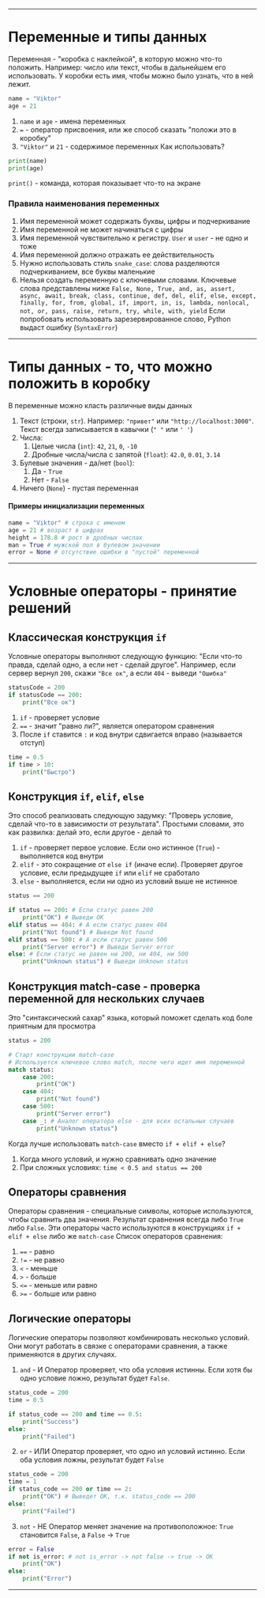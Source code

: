 ___
# Переменные и типы данных
Переменная - "коробка с наклейкой", в которую можно что-то положить. Например: число или текст, чтобы в дальнейшем его использовать. У коробки есть имя, чтобы можно было узнать, что в ней лежит.
```python
name = "Viktor"
age = 21
```
1. `name` и `age` - имена переменных
2. `=` - оператор присвоения, или же способ сказать "положи это в коробку"
3. `"Viktor"` и `21` - содержимое переменных
Как использовать?
```python
print(name)
print(age)
```
`print()` - команда, которая показывает что-то на экране
### Правила наименования переменных
1. Имя переменной может содержать буквы, цифры и подчеркивание
2. Имя переменной не может начинаться с цифры
3. Имя переменной чувствительно к регистру. `User` и `user` - не одно и тоже
4. Имя переменной должно отражать ее действительность
5. Нужно использовать стиль `snake_case`: слова разделяются подчеркиванием, все буквы маленькие
6. Нельзя создать переменную с ключевыми словами.
Ключевые слова представлены ниже
`False, None, True, and, as, assert, async, await, break, class, continue, def, del, elif, else, except, finally, for, from, global, if, import, in, is, lambda, nonlocal, not, or, pass, raise, return, try, while, with, yield`
Если попробовать использовать зарезервированное слово, Python выдаст ошибку (`SyntaxError`)
___
# Типы данных - то, что можно положить в коробку
В переменные можно класть различные виды данных
1. Текст (строки, `str`). Например: `"привет"` или `"http://localhost:3000"`. Текст всегда записывается в кавычки (`" "` или `' '`)
2. Числа:
	1. Целые числа (`int`): `42`, `21`, `0`, `-10`
	2. Дробные числа/числа с запятой (`float`): `42.0`, `0.01`, `3.14`
3. Булевые значения - да/нет (`bool`):
	1. Да - `True`
	2. Нет - `False`
4. Ничего (`None`) - пустая переменная
#### Примеры инициализации переменных
```python
name = "Viktor" # строка с именем
age = 21 # возраст в цифрах
height = 178.8 # рост в дробных числах
man = True # мужской пол в булевом значении
error = None # отсутствие ошибки в "пустой" переменной
```
___
# Условные операторы - принятие решений
## Классическая конструкция `if`
Условные операторы выполняют следующую функцию: "Если что-то правда, сделай одно, а если нет - сделай другое". Например, если сервер вернул `200`, скажи `"Все ок"`, а если `404` - выведи `"Ошибка"`
```python
statusCode = 200
if statusCode == 200:
	print("Все ок")
```
1. `if` - проверяет условие
2. `==` - значит "равно ли?", является оператором сравнения
3. После `if` ставится `:` и код внутри сдвигается вправо (называется отступ)
```python
time = 0.5
if time > 10:
	print("Быстро")
```
## Конструкция `if`, `elif`, `else`
Это способ реализовать следующую задумку: "Проверь условие, сделай что-то в зависимости от результата". Простыми словами, это как развилка: делай это, если другое - делай то
1. `if` - проверяет первое условие. Если оно истинное (`True`) - выполняется код внутри
2. `elif` - это сокращение от `else if` (иначе если). Проверяет другое условие, если предыдущее `if` или `elif` не сработало
3. `else` - выполняется, если ни одно из условий выше не истинное
```python
status == 200

if status == 200: # Если статус равен 200
	print("OK") # Выведи ОК
elif status == 404: # А если статус равен 404
	print("Not found") # Выведи Not found
elif status == 500: # А если статус равен 500
	print("Server error") # Выведи Server error
else: # Если статус не равен ни 200, ни 404, ни 500
	print("Unknown status") # Выведи Unknown status
```
## Конструкция match-case - проверка переменной для нескольких случаев
Это "синтаксический сахар" языка, который поможет сделать код боле приятным для просмотра
```python
status = 200

# Старт конструкции match-case
# Используется ключевое слово match, после чего идет имя переменной
match status:
	case 200:
		print("OK")
	case 404:
		print("Not found")
	case 500:
		print("Server error")
	case _: # Аналог оператора else - для всех остальных случаев
		print("Unknown status")
```
Когда лучше использовать `match-case` вместо `if + elif + else`?
1. Когда много условий, и нужно сравнивать одно значение
2. При сложных условиях: `time < 0.5 and status == 200`
## Операторы сравнения
Операторы сравнения - специальные символы, которые используются, чтобы сравнить два значения. Результат сравнения всегда либо `True` либо `False`. Эти операторы часто используются в конструкциях `if + elif + else` либо же `match-case`
Список операторов сравнения:
1. `==` - равно
2. `!=` - не равно
3. `<` - меньше
4. `>` - больше
5. `<=` - меньше или равно
6. `>=` - больше или равно
## Логические операторы
Логические операторы позволяют комбинировать несколько условий. Они могут работать в связке с операторами сравнения, а также применяются в других случаях.
1. `and` - И
Оператор проверяет, что оба условия истинны. Если хотя бы одно условие ложно, результат будет `False`.
```python
status_code = 200
time = 0.5

if status_code == 200 and time == 0.5:
	print("Success")
else:
	print("Failed")
```
2. `or` - ИЛИ
Оператор проверяет, что одно ил условий истинно. Если оба условия ложны, результат будет `False`
```python
status_code = 200
time = 1
if status_code == 200 or time == 2:
	print("OK") # Выведет OK, т.к. status_code == 200
else:
	print("Failed")
```
3. `not` - НЕ
Оператор меняет значение на противоположное: `True` становится `False`, а `False` -> `True`
```python
error = False
if not is_error: # not is_error -> not false -> true -> OK
	print("OK")
else:
	print("Error")
```
___